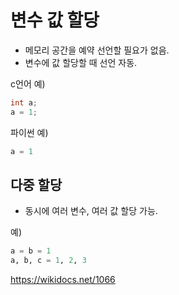 # 변수 값 할당
* 메모리 공간을 예약 선언할 필요가 없음.
* 변수에 값 할당할 때 선언 자동.

c언어 예)
```c
int a;
a = 1;
```

파이썬 예)
```python
a = 1
```



## 다중 할당

* 동시에 여러 변수, 여러 값 할당 가능.

예)
```python
a = b = 1
a, b, c = 1, 2, 3
```
https://wikidocs.net/1066
